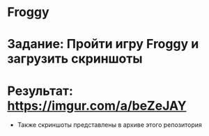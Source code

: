 # Froggy
# Задание: Пройти игру Froggy и загрузить скриншоты 
# Результат: https://imgur.com/a/beZeJAY
* Также скриншоты представлены в архиве этого репозитория 
